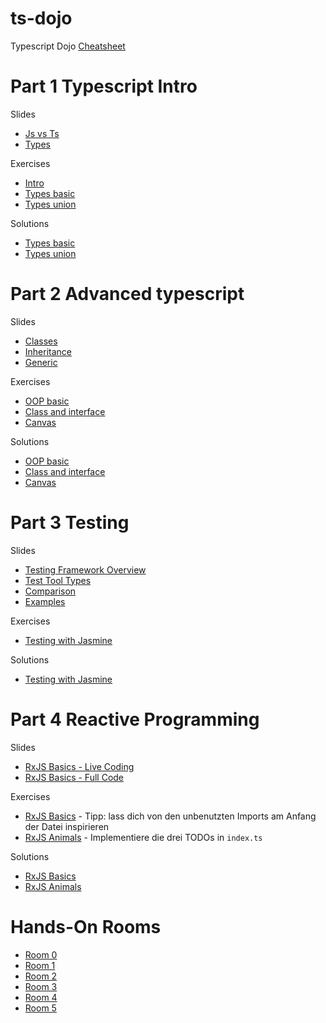 # ts-dojo
Typescript Dojo
[Cheatsheet](https://rmolinamir.github.io/typescript-cheatsheet)

# Part 1 Typescript Intro
Slides
* [Js vs Ts](https://stackblitz.com/edit/typescript-dojo-slide-intro)
* [Types](https://stackblitz.com/edit/typescript-dojo-slide-types)

Exercises
* [Intro](https://stackblitz.com/edit/typescript-dojo-exercise-intro)
* [Types basic](https://stackblitz.com/edit/typescript-dojo-exercise-types-basic)
* [Types union](https://stackblitz.com/edit/typescript-dojo-exercise-types-union)

Solutions
* [Types basic](https://stackblitz.com/edit/typescript-dojo-solution-types-basic)
* [Types union](https://stackblitz.com/edit/typescript-dojo-solution-types-union)

# Part 2 Advanced typescript
Slides
* [Classes](https://stackblitz.com/edit/typescript-dojo-slide-oop)
* [Inheritance](https://stackblitz.com/edit/typescript-dojo-slide-oop-advanced)
* [Generic](https://stackblitz.com/edit/typescript-dojo-slide-generic)

Exercises
* [OOP basic](https://stackblitz.com/edit/typescript-dojo-exercise-oop-basic)
* [Class and interface](https://stackblitz.com/edit/typescript-dojo-exercise-class-and-interface)
* [Canvas](https://stackblitz.com/edit/typescript-dojo-exercise-oop-advanced)

Solutions
* [OOP basic](https://stackblitz.com/edit/typescript-dojo-solution-oop-basic)
* [Class and interface](https://stackblitz.com/edit/typescript-dojo-solution-class-and-interface)
* [Canvas](https://stackblitz.com/edit/typescript-dojo-solution-oop-advanced)

# Part 3 Testing
Slides
* [Testing Framework Overview](https://2021.stateofjs.com/en-US/libraries/testing)
* [Test Tool Types](https://stackblitz.com/edit/slide-jasmine?file=2-test-tool-types.md)
* [Comparison](https://stackblitz.com/edit/slide-jasmine?file=3-comparison.md)
* [Examples](https://stackblitz.com/edit/slide-jasmine?file=src%2Fapp%2Fapp.component.spec.ts)

Exercises
* [Testing with Jasmine](https://stackblitz.com/edit/exercise-jasmine?file=src%2Fapp%2Fapp.component.spec.ts)

Solutions
* [Testing with Jasmine](https://stackblitz.com/edit/solution-jasmine?file=src%2Fapp%2Fapp.component.spec.ts)

# Part 4 Reactive Programming
Slides
* [RxJS Basics - Live Coding](https://stackblitz.com/edit/slide-rxjs-basics-live-coding)
* [RxJS Basics - Full Code](https://stackblitz.com/edit/slide-rxjs-basics-full-code)

Exercises
* [RxJS Basics](https://stackblitz.com/edit/exercise-rxjs-basics) - Tipp: lass dich von den unbenutzten Imports am Anfang der Datei inspirieren
* [RxJS Animals](https://stackblitz.com/edit/exercise-rxjs-animals?file=index.ts) - Implementiere die drei TODOs in `index.ts`

Solutions
* [RxJS Basics](https://stackblitz.com/edit/solution-rxjs-basics)
* [RxJS Animals](https://stackblitz.com/edit/solution-rxjs-animals?file=index.ts)

# Hands-On Rooms
* [Room 0](https://teams.microsoft.com/l/meetup-join/19%3ameeting_N2E4NWI2ODgtM2ZlNy00YjQ1LWI0MWEtYmI0YWVmNjRhMzYz%40thread.v2/0?context=%7b%22Tid%22%3a%22a1a72d9c-49e6-4f6d-9af6-5aafa1183bfd%22%2c%22Oid%22%3a%225dc2811e-9f89-4245-9cf3-8c591ffbfc44%22%7d)
* [Room 1](https://teams.microsoft.com/l/meetup-join/19%3ameeting_NDY3NWM5MmUtNmNlYi00ZDBhLWE1MzctZmJjODU1MjBmY2Q2%40thread.v2/0?context=%7b%22Tid%22%3a%22a1a72d9c-49e6-4f6d-9af6-5aafa1183bfd%22%2c%22Oid%22%3a%225dc2811e-9f89-4245-9cf3-8c591ffbfc44%22%7d)
* [Room 2](https://teams.microsoft.com/l/meetup-join/19%3ameeting_OWIxZTVkMjktNDcyMy00NDU0LThhMTUtN2RkZDMzOWEyYjFk%40thread.v2/0?context=%7b%22Tid%22%3a%22a1a72d9c-49e6-4f6d-9af6-5aafa1183bfd%22%2c%22Oid%22%3a%225dc2811e-9f89-4245-9cf3-8c591ffbfc44%22%7d)
* [Room 3](https://teams.microsoft.com/l/meetup-join/19%3ameeting_OGMxMGZiNmQtYjRkZi00MGNhLWFkODQtZGRkZWU2OWU5YzBh%40thread.v2/0?context=%7b%22Tid%22%3a%22a1a72d9c-49e6-4f6d-9af6-5aafa1183bfd%22%2c%22Oid%22%3a%225dc2811e-9f89-4245-9cf3-8c591ffbfc44%22%7d)
* [Room 4](https://teams.microsoft.com/l/meetup-join/19%3ameeting_ZTc3YTk5NjYtN2MzNS00YTBjLWJkZjItMGI2NWYyMTc3MDA1%40thread.v2/0?context=%7b%22Tid%22%3a%22a1a72d9c-49e6-4f6d-9af6-5aafa1183bfd%22%2c%22Oid%22%3a%225dc2811e-9f89-4245-9cf3-8c591ffbfc44%22%7d)
* [Room 5](https://teams.microsoft.com/l/meetup-join/19%3ameeting_NjdkMDMzNDAtZjNlYS00ZDYyLWIyZTgtOWNmMzMyZDdlNjEx%40thread.v2/0?context=%7b%22Tid%22%3a%22a1a72d9c-49e6-4f6d-9af6-5aafa1183bfd%22%2c%22Oid%22%3a%225dc2811e-9f89-4245-9cf3-8c591ffbfc44%22%7d)
